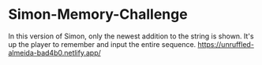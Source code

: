 # Simon-Memory-Challenge
In this version of Simon, only the newest addition to the string is shown. It's up the player to remember and input the entire sequence.
https://unruffled-almeida-bad4b0.netlify.app/
